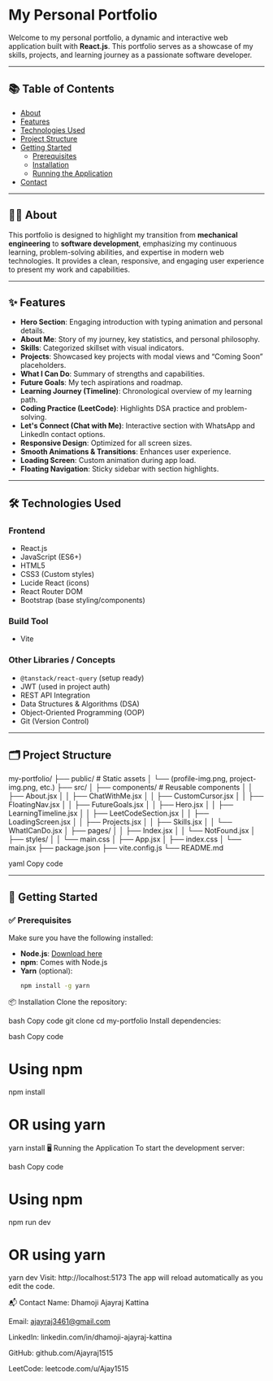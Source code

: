 # My Personal Portfolio

Welcome to my personal portfolio, a dynamic and interactive web application built with **React.js**. This portfolio serves as a showcase of my skills, projects, and learning journey as a passionate software developer.

---

## 📚 Table of Contents

- [About](#about)
- [Features](#features)
- [Technologies Used](#technologies-used)
- [Project Structure](#project-structure)
- [Getting Started](#getting-started)
  - [Prerequisites](#prerequisites)
  - [Installation](#installation)
  - [Running the Application](#running-the-application)
- [Contact](#contact)

---

## 🧑‍💻 About

This portfolio is designed to highlight my transition from **mechanical engineering** to **software development**, emphasizing my continuous learning, problem-solving abilities, and expertise in modern web technologies. It provides a clean, responsive, and engaging user experience to present my work and capabilities.

---

## ✨ Features

- **Hero Section**: Engaging introduction with typing animation and personal details.
- **About Me**: Story of my journey, key statistics, and personal philosophy.
- **Skills**: Categorized skillset with visual indicators.
- **Projects**: Showcased key projects with modal views and “Coming Soon” placeholders.
- **What I Can Do**: Summary of strengths and capabilities.
- **Future Goals**: My tech aspirations and roadmap.
- **Learning Journey (Timeline)**: Chronological overview of my learning path.
- **Coding Practice (LeetCode)**: Highlights DSA practice and problem-solving.
- **Let's Connect (Chat with Me)**: Interactive section with WhatsApp and LinkedIn contact options.
- **Responsive Design**: Optimized for all screen sizes.
- **Smooth Animations & Transitions**: Enhances user experience.
- **Loading Screen**: Custom animation during app load.
- **Floating Navigation**: Sticky sidebar with section highlights.

---

## 🛠️ Technologies Used

### Frontend

- React.js
- JavaScript (ES6+)
- HTML5
- CSS3 (Custom styles)
- Lucide React (icons)
- React Router DOM
- Bootstrap (base styling/components)

### Build Tool

- Vite

### Other Libraries / Concepts

- `@tanstack/react-query` (setup ready)
- JWT (used in project auth)
- REST API Integration
- Data Structures & Algorithms (DSA)
- Object-Oriented Programming (OOP)
- Git (Version Control)

---

## 🗂️ Project Structure

my-portfolio/
├── public/ # Static assets
│ └── (profile-img.png, project-img.png, etc.)
├── src/
│ ├── components/ # Reusable components
│ │ ├── About.jsx
│ │ ├── ChatWithMe.jsx
│ │ ├── CustomCursor.jsx
│ │ ├── FloatingNav.jsx
│ │ ├── FutureGoals.jsx
│ │ ├── Hero.jsx
│ │ ├── LearningTimeline.jsx
│ │ ├── LeetCodeSection.jsx
│ │ ├── LoadingScreen.jsx
│ │ ├── Projects.jsx
│ │ ├── Skills.jsx
│ │ └── WhatICanDo.jsx
│ ├── pages/
│ │ ├── Index.jsx
│ │ └── NotFound.jsx
│ ├── styles/
│ │ └── main.css
│ ├── App.jsx
│ ├── index.css
│ └── main.jsx
├── package.json
├── vite.config.js
└── README.md

yaml
Copy code

---

## 🚀 Getting Started

### ✅ Prerequisites

Make sure you have the following installed:

- **Node.js**: [Download here](https://nodejs.org/)
- **npm**: Comes with Node.js
- **Yarn** (optional):  
  ```bash
  npm install -g yarn
📦 Installation
Clone the repository:

bash
Copy code
git clone <your-repository-url>
cd my-portfolio
Install dependencies:

bash
Copy code
# Using npm
npm install

# OR using yarn
yarn install
🖥️ Running the Application
To start the development server:

bash
Copy code
# Using npm
npm run dev

# OR using yarn
yarn dev
Visit: http://localhost:5173
The app will reload automatically as you edit the code.

📬 Contact
Name: Dhamoji Ajayraj Kattina

Email: ajayraj3461@gmail.com

LinkedIn: linkedin.com/in/dhamoji-ajayraj-kattina

GitHub: github.com/Ajayraj1515

LeetCode: leetcode.com/u/Ajay1515